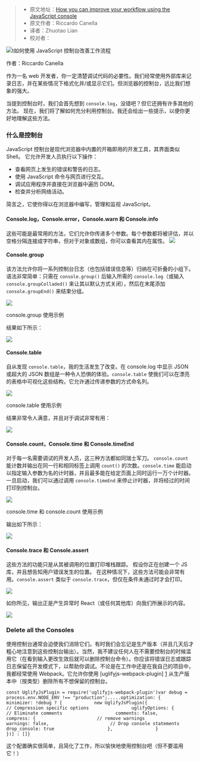 > -   原文地址：[How you can improve your workflow using the JavaScript console](https://www.freecodecamp.org/news/how-you-can-improve-your-workflow-using-the-javascript-console-bdd7823a9472/)
> -   原文作者：Riccardo Canella
> -   译者：Zhuotao Lian
> -   校对者：

![t如何使用 JavaScript 控制台改善工作流程](https://cdn-media-1.freecodecamp.org/images/1*U62GMx7Z7U56CArkK2tfCQ.jpeg)

作者：Riccardo Canella

作为一名 web 开发者，你一定清楚调试代码的必要性。我们经常使用外部库来记录日志，并在某些情况下格式化并/或显示它们。但浏览器的控制台，远比我们想象的强大。

当提到控制台时，我们会首先想到 `console.log`，没错吧？但它还拥有许多其他的方法。 现在，我们将了解如何充分利用控制台。我还会给出一些提示，以便你更好地理解这些方法。

### 什么是控制台

JavaScript 控制台是现代浏览器中内置的开箱即用的开发工具，其界面类似 Shell。 它允许开发人员执行以下操作：

-   查看网页上发生的错误和警告的日志。
-   使用 JavaScript 命令与网页进行交互。
-   调试应用程序并直接在浏览器中遍历 DOM。
-   检查并分析网络活动。

简言之，它使你得以在浏览器中编写，管理和监视 JavaScript。

#### Console.log，Console.error，Console.warn 和 Console.info

这些可能是最常用的方法，它们允许你传递多个参数。每个参数都将被评估，并以空格分隔连接成字符串，但对于对象或数组，你可以查看其内在属性。
![](https://cdn-media-1.freecodecamp.org/images/mb28MA52eZS1oW000KV2KHJfjW93hGAkaFln)

#### Console.group

该方法允许你将一系列控制台日志（也包括错误信息等）归纳在可折叠的小组下。语法非常简单：只需在 `console.group()` 后输入所需的 `console.log`（或输入 `console.groupColladed()` 来让其以默认方式关闭），然后在末尾添加 `console.groupEnd()` 来结束分组。

![](https://cdn-media-1.freecodecamp.org/images/HmjCThNsjXDndqMmnXsoJfhaDvJWSe9HthWY)

console.group 使用示例

结果如下所示：

![](https://cdn-media-1.freecodecamp.org/images/oaS8o7IqXG2FYAlTwpMxjAoVaV94nCpjTDHw)

#### Console.table

自从发现 `console.table`，我的生活发生了改变。在 console.log 中显示 JSON 或超大的 JSON 数组是一种令人恐惧的体验。`console.table` 使我们可以在漂亮的表格中可视化这些结构，它允许通过传递参数的方式命名列。

![](https://cdn-media-1.freecodecamp.org/images/zTSGqfZmTDJNuDtoUsC8UuRBB8PAZ5OMME87)

console.table 使用示例

结果非常令人满意，并且对于调试非常有用：

![](https://cdn-media-1.freecodecamp.org/images/nLfvcHJ1b6LuD5CzcZxk36jl9YzlUF3I41h1)

#### Console.count，Console.time 和 Console.timeEnd

对于每一名需要调试的开发人员，这三种方法都如同瑞士军刀。 `console.count` 能计数并输出在同一行和相同标签上调用 `count()` 的次数。`console.time` 能启动以指定输入参数为名的计时器，并且最多能在给定页面上同时运行一万个计时器。 一旦启动，我们可以通过调用 `console.timeEnd` 来停止计时器，并将经过的时间打印到控制台。

![](https://cdn-media-1.freecodecamp.org/images/2pxTmE0ZHBasKm2ZmZaj-ajMYHvhjhVDGhID)

console.time 和 console.count 使用示例

输出如下所示：

![](https://cdn-media-1.freecodecamp.org/images/Tt4dNjkK0yCpYzAHD6ZEFluIQ6IHl9cjv-nl)

#### Console.trace 和 Console.assert

这些方法的功能只是从其被调用的位置打印堆栈跟踪。 假设你正在创建一个 JS 库，并且想告知用户错误发生的位置。 在这种情况下，这些方法可能会非常有用。`console.assert` 类似于 `console.trace`，但仅在条件未通过时才会打印。

![](https://cdn-media-1.freecodecamp.org/images/wXYN1gjig-dXgTSQPtf7rPPWR3uNvFrtsrGw)

如你所见，输出正是产生异常时 React（或任何其他库）向我们所展示的内容。

![](https://cdn-media-1.freecodecamp.org/images/ZH4tfVHdbM-xG0R2TcTuQ58RuuozuPTGddug)

### Delete all the Consoles

使用控制台通常会迫使我们消除它们。有时我们会忘记是生产版本（并且几天后才粗心地注意到这些控制台输出）。当然，我不建议任何人在不需要控制台的时候滥用它（在看到输入更改生效后就可以删除控制台命令）。你应该将错误日志或跟踪日志保留在开发模式下，以帮助你调试。不论是在工作中还是在我自己的项目中，我都经常使用 Webpack。它允许你使用 [uglifyjs-webpack-plugin] [1] 从生产版本中（按类型）删除所有不想保留的控制台。

```plain
const UglifyJsPlugin = require('uglifyjs-webpack-plugin')var debug = process.env.NODE_ENV !== "production";.....optimization: {        minimizer: !debug ? [            new UglifyJsPlugin({                // Compression specific options                uglifyOptions: {                    // Eliminate comments                    comments: false,                    compress: {                       // remove warnings                       warnings: false,                       // Drop console statements                       drop_console: true                    },                }           })] : []}
```

这个配置确实很简单，且简化了工作，所以愉快地使用控制台吧（但不要滥用它！）

[1]: https://github.com/webpack-contrib/uglifyjs-webpack-plugin
